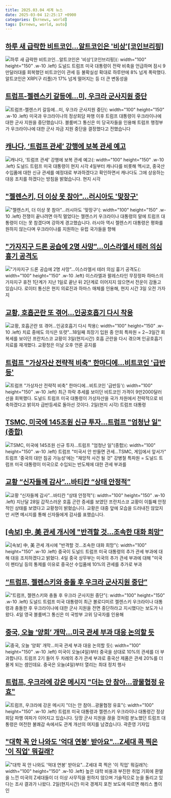 ```yaml
---
title: 2025.03.04 세계 뉴스
date: 2025-03-04 12:25:17 +0900
categories: [krnews, world]
tags: [krnews, world, auto]
---
```

## [하루 새 급락한 비트코인...알트코인은 '비상'[코인브리핑]](https://n.news.naver.com/mnews/article/014/0005315723)

![하루 새 급락한 비트코인...알트코인은 '비상'[코인브리핑]](https://mimgnews.pstatic.net/image/origin/014/2025/03/04/5315723.jpg?type=nf220_150){: width="100" height="150" .w-10 .left}
도널드 트럼프 미국 대통령이 전략 비축을 언급하며 잠시 9만달러대를 회복했던 비트코인이 관세 등 불확실성 확대로 하루만에 8% 넘게 폭락했다. 알트코인은 XRP(구 리플)가 17% 넘게 떨어지는 등 더 큰 변동성을

## [트럼프-젤렌스키 갈등에…미, 우크라 군사지원 중단](https://n.news.naver.com/mnews/article/422/0000718083)

![트럼프-젤렌스키 갈등에…미, 우크라 군사지원 중단](https://mimgnews.pstatic.net/image/origin/422/2025/03/04/718083.jpg?type=nf220_150){: width="100" height="150" .w-10 .left}
미국과 우크라이나의 정상회담 파행 이후 트럼프 대통령이 우크라이나에 대한 군사 지원을 중단했습니다. 블룸버그 통신은 미 당국자들을 인용해 트럼프 행정부가 우크라이나에 대한 군사 자금 지원 중단을 결정했다고 전했습니다

## [캐나다, ‘트럼프 관세’ 강행에 보복 관세 예고](https://n.news.naver.com/mnews/article/056/0011903853)

![캐나다, ‘트럼프 관세’ 강행에 보복 관세 예고](https://mimgnews.pstatic.net/image/origin/056/2025/03/04/11903853.jpg?type=nf220_150){: width="100" height="150" .w-10 .left}
도널드 트럼프 미국 대통령이 현지 시각 4일부터 캐나다를 비롯해 멕시코, 중국산 수입품에 대한 신규 관세를 예정대로 부과하겠다고 확인하면서 캐나다도 그에 상응하는 대응 조치를 하겠다는 방침을 밝혔습니다. 현지 시각

## ["젤렌스키, 더 이상 못 참아"…러시아도 '맞장구'](https://n.news.naver.com/mnews/article/055/0001236647)

!["젤렌스키, 더 이상 못 참아"…러시아도 '맞장구'](https://mimgnews.pstatic.net/image/origin/055/2025/03/04/1236647.jpg?type=nf220_150){: width="100" height="150" .w-10 .left}
전쟁이 끝나려면 아직 멀었다는 젤렌스키 우크라이나 대통령의 말에 트럼프 대통령이 더는 못 참겠다며 강하게 경고했습니다. 러시아 역시 젤렌스키 대통령은 평화를 원하지 않는다며 우크라이나를 지원하는 유럽 국가들을 향해

## ["가자지구 드론 공습에 2명 사망"...이스라엘서 테러 의심 흉기 공격도](https://n.news.naver.com/mnews/article/052/0002160258)

!["가자지구 드론 공습에 2명 사망"...이스라엘서 테러 의심 흉기 공격도](https://mimgnews.pstatic.net/image/origin/052/2025/03/03/2160258.jpg?type=nf220_150){: width="100" height="150" .w-10 .left}
이스라엘과 팔레스타인 무장정파 하마스의 가자지구 휴전 1단계가 지난 1일로 끝난 뒤 2단계로 이어지지 않으면서 전운이 감돌고 있습니다. 로이터 통신은 현지 의료진과 하마스 매체를 인용해, 현지 시간 3일 오전 가자지

## [교황, 호흡곤란 또 겪어…인공호흡기 다시 착용](https://n.news.naver.com/mnews/article/001/0015243081)

![교황, 호흡곤란 또 겪어…인공호흡기 다시 착용](https://mimgnews.pstatic.net/image/origin/001/2025/03/04/15243081.jpg?type=nf220_150){: width="100" height="150" .w-10 .left}
치료 중에도 의식은 또렷"…18일째 최장기 입원 중 안희 특파원 = 2∼3일간 회복세를 보이던 프란치스코 교황이 3일(현지시간) 호흡 곤란을 다시 겪으며 인공호흡기 치료를 재개했다. 교황청은 이날 오후 언론 공지를

## [트럼프 "가상자산 전략적 비축" 한마디에…비트코인 '급반등'](https://n.news.naver.com/mnews/article/031/0000913013)

![트럼프 "가상자산 전략적 비축" 한마디에…비트코인 '급반등'](https://mimgnews.pstatic.net/image/origin/031/2025/03/03/913013.jpg?type=nf220_150){: width="100" height="150" .w-10 .left}
최근 하락 추세를 보이던 비트코인 가격이 9만2000달러 선을 회복했다. 도널드 트럼프 미국 대통령이 가상자산을 국가 차원에서 전략적으로 비축하겠다고 밝히자 급반등세로 돌아선 것이다. 2일(현지 시각) 트럼프 대통령

## [TSMC, 미국에 145조원 신규 투자…트럼프 "엄청난 일"(종합)](https://n.news.naver.com/mnews/article/001/0015243141)

![TSMC, 미국에 145조원 신규 투자…트럼프 "엄청난 일"(종합)](https://mimgnews.pstatic.net/image/origin/001/2025/03/04/15243141.jpg?type=nf220_150){: width="100" height="150" .w-10 .left}
트럼프 "미국서 안 만들면 관세…TSMC, 게임에서 앞서가" 트럼프 '중국의 대만 침공 가능성'에는 "재앙적 사건 될 것" 강병철 특파원 = 도널드 트럼프 미국 대통령이 미국으로 수입되는 반도체에 대한 관세 부과를

## [교황 “신자들께 감사”…바티칸 “상태 안정적”](https://n.news.naver.com/mnews/article/056/0011903266)

![교황 “신자들께 감사”…바티칸 “상태 안정적”](https://mimgnews.pstatic.net/image/origin/056/2025/03/03/11903266.jpg?type=nf220_150){: width="100" height="150" .w-10 .left}
지난달 28일 갑작스러운 호흡 곤란 증세를 보였던 프란치스코 교황이 이틀째 안정적인 상태를 보였다고 교황청이 밝혔습니다. 교황은 대중 앞에 모습을 드러내진 않았지만 서면 메시지를 통해 신자들에게 감사를 표했습니다.

## [[속보] 中, 美 관세 개시에 "반격할 것…조속한 대화 희망"](https://n.news.naver.com/mnews/article/015/0005101464)

![[속보] 中, 美 관세 개시에 "반격할 것…조속한 대화 희망"](https://mimgnews.pstatic.net/image/origin/015/2025/03/04/5101464.jpg?type=nf220_150){: width="100" height="150" .w-10 .left}
중국이 도널드 트럼프 미국 대통령의 추가 관세 부과에 대해 대응 조치하겠다고 밝혔다. 4일 중국 상무부는 미국의 추가 관세 부과에 대해 "미국이 펜타닐 등의 통제를 이유로 중국산 수입품에 10%의 관세를 추가로 부과

## [“트럼프, 젤렌스키와 충돌 후 우크라 군사지원 중단”](https://n.news.naver.com/mnews/article/030/0003289375)

![“트럼프, 젤렌스키와 충돌 후 우크라 군사지원 중단”](https://mimgnews.pstatic.net/image/origin/030/2025/03/04/3289375.jpg?type=nf220_150){: width="100" height="150" .w-10 .left}
도널드 트럼프 미국 대통령이 최근 볼로디미르 젤렌스키 우크라이나 대통령과 충돌한 후 우크라이나에 대한 군사 지원을 전면 중단하라고 지시했다는 보도가 나왔다. 4일 영국 블룸버그 통신은 미 국방부 고위 당국자를 인용해

## [중국, 오늘 ‘양회’ 개막…미국 관세 부과 대응 논의할 듯](https://n.news.naver.com/mnews/article/056/0011903670)

![중국, 오늘 ‘양회’ 개막…미국 관세 부과 대응 논의할 듯](https://mimgnews.pstatic.net/image/origin/056/2025/03/04/11903670.jpg?type=nf220_150){: width="100" height="150" .w-10 .left}
미국이 오늘(4일)부터 중국을 상대로 10%의 관세를 더 부과합니다. 트럼프 2기 들어 두 차례의 추가 관세 부과로 중국산 제품은 관세 20%를 더 물게 되는 셈인데요. 중국은 오늘(4일)부터 열리는 최대 정치 행사

## [트럼프, 우크라에 강온 메시지 "더는 안 참아…광물협정 유효"](https://n.news.naver.com/mnews/article/422/0000718118)

![트럼프, 우크라에 강온 메시지 "더는 안 참아…광물협정 유효"](https://mimgnews.pstatic.net/image/origin/422/2025/03/04/718118.jpg?type=nf220_150){: width="100" height="150" .w-10 .left}
트럼프 미국 대통령과 젤렌스키 우크라이나 대통령간 정상회담 파행 여파가 이어지고 있습니다. 당장 군사 지원을 끊을 것처럼 분노했던 트럼프 대통령은 여전한 불쾌감 속에서도 관계 개선의 여지를 남겼습니다. 곽준영 기자입

## ["대학 꼭 안 나와도 '억대 연봉' 받아요"…Z세대 콕 찍은 '이 직업' 뭐길래?](https://n.news.naver.com/mnews/article/011/0004456663)

!["대학 꼭 안 나와도 '억대 연봉' 받아요"…Z세대 콕 찍은 '이 직업' 뭐길래?](https://mimgnews.pstatic.net/image/origin/011/2025/03/03/4456663.jpg?type=nf220_150){: width="100" height="150" .w-10 .left}
높은 대학 비용과 부진한 취업 기회에 환멸을 느낀 미국의 Z세대들이 더 이상 사무직을 원하지 않으며 기술직으로 눈을 돌리고 있다는 조사 결과가 나왔다. 2일(현지시간) 미국 경제지 포천 보도에 따르면 해리스 폴이 인

